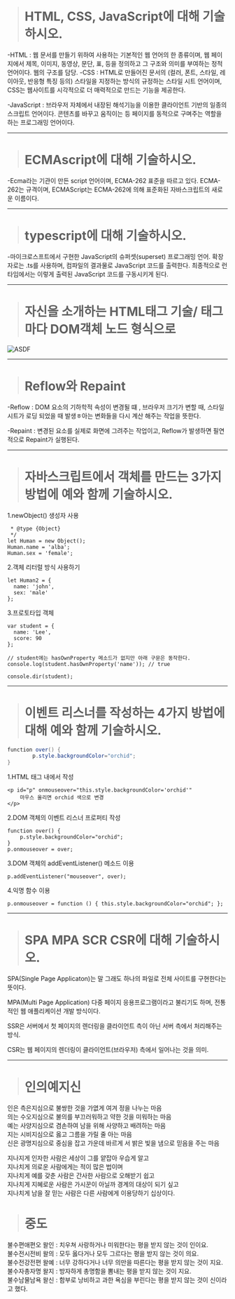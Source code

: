 ># HTML, CSS, JavaScript에 대해 기술하시오.
-HTML : 웹 문서를 만들기 위하여 사용하는 기본적인 웹 언어의 한 종류이며, 웹 페이지에서 제목, 이미지, 동영상, 문단, 표, 등을 정의하고 그 구조와 의미를 부여하는 정적 언어이다. 웹의 구조를 담당.
-CSS : HTML로 만들어진 문서의 (컬러, 폰트, 스타일, 레이아웃, 반응형 특징 등의) 스타일을 지정하는 방식의 규정하는 스타일 시트 언어이며, CSS는 웹사이트를 시각적으로 더 매력적으로 만드는 기능을 제공한다.   
   
-JavaScript : 브라우저 자체에서 내장된 해석기능을 이용한 클라이언트 기반의 일종의 스크립트 언어이다. 콘텐츠를 바꾸고 움직이는 등 페이지를 동적으로 구며주는 역할을 하는 프로그래밍 언어이다.

------------------------------------------------------

># ECMAscript에 대해 기술하시오.
-Ecma라는 기관이 만든 script 언어이며, ECMA-262 표준을 따르고 있다. ECMA-262는 규격이며, ECMAScript는 ECMA-262에 의해 표준화된 자바스크립트의 새로운 이름이다.

------------------------------------------------------

># typescript에 대해 기술하시오.
-마이크로스프트에서 구현한 JavaScript의 슈퍼셋(superset) 프로그래밍 언어. 확장자로는 .ts를 사용하며, 컴파일의 결과물로 JavaScript 코드를 출력한다. 최종적으로 런타임에서는 이렇게 출력된 JavaScript 코드를 구동시키게 된다.

-----------------------------------------------------

># 자신을 소개하는 HTML태그 기술/ 태그마다 DOM객체 노드 형식으로
![ASDF](https://user-images.githubusercontent.com/80075223/208042276-0ee09600-bf15-4d3e-8ebb-6764de80e362.JPG)

-----------------------------------------------------

># Reflow와 Repaint
-Reflow : DOM 요소의 기하학적 속성이 변경될 떄 , 브라우저 크기가 변할 때, 스타일 시트가 로딩 되었을 때 발생ㅎ아는 변화들을 다시 계산 해주는 작업을 뜻한다.   
   
-Repaint : 변경된 요소를 실제로 화면에 그려주는 작업이고, Reflow가 발생하면 필연적으로 Repaint가 실행된다.

-----------------------------------------------------

># 자바스크립트에서 객체를 만드는 3가지 방법에 예와 함께 기술하시오.
1.newObject() 생성자 사용
```
 * @type {Object}
 */
let Human = new Object();
Human.name = 'alba';
Human.sex = 'female';
```
   
2.객체 리터럴 방식 사용하기
```
let Human2 = {
  name: 'john',
  sex: 'male'
};
```
   
3.프로토타입 객체
```
var student = {
  name: 'Lee',
  score: 90
};

// student에는 hasOwnProperty 메소드가 없지만 아래 구문은 동작한다.
console.log(student.hasOwnProperty('name')); // true

console.dir(student);
```

-----------------------------------------------------

># 이벤트 리스너를 작성하는 4가지 방법에 대해 예와 함께 기술하시오.
```java
function over() {
		p.style.backgroundColor="orchid";
}
```
1.HTML 태그 내에서 작성
```
<p id="p" onmouseover="this.style.backgroundColor='orchid'"
	마우스 올리면 orchid 색으로 변경
</p>
```   
   
2.DOM 객체의 이벤트 리스너 프로퍼티 작성
```
function over() {
	p.style.backgroundColor="orchid";
}
p.onmouseover = over;
```
   
3.DOM 객체의 addEventListener() 메소드 이용
```
p.addEventListener("mouseover", over);
```
   
4.익명 함수 이용
```
p.onmouseover = function () { this.style.backgroundColor="orchid"; }; 
```
-----------------------------------------------------

># SPA MPA SCR CSR에 대해 기술하시오.
SPA(Single Page Applicaton)는 말 그래도 하나의 파일로 전체 사이트를 구현한다는 뜻이다.   
   
MPA(Multi Page Application) 다중 페이지 응용프로그램이라고 불리기도 하며, 전통적인 웹 애플리케이션 개발 방식이다.   
   
SSR은 서버에서 첫 페이지의 렌더링을 클라이언트 측이 아닌 서버 측에서 처리해주는 방식.   
   
CSR는 웹 페이지의 렌더링이 클라이언트(브라우저) 측에서 일어나는 것을 의미.   

------------------------------------------------------

># 인의예지신 
인은 측은지심으로 불쌍한 것을 가엾게 여겨 정을 나누는 마음   
의는 수오지심으로 불의를 부끄러워하고 약한 것을 미워하는 마음   
예는 사양지심으로 겸손하여 남을 위해 사양하고 배려하는 마음   
지는 시비지심으로 옳고 그름을 가릴 줄 아는 마음   
신은 광명지심으로 중심을 잡고 가운데 바르게 서 밝은 빛을 냄으로 믿음을 주는 마음   
   
지나지게 인자한 사람은 세상이 그를 얕잡아 우습게 알고   
지나치게 의로운 사람에게는 적이 많은 법이며   
지나치게 예를 갖춘 사람은 간사한 사람으로 오해받기 쉽고   
지나치게 지혜로운 사람은 가시꾼이 아닐까 경계의 대상이 되기 싶고   
지나치게 남을 잘 믿는 사람은 다른 사람에게 이용당하기 십상이다.   

># 중도
불수편애편오 왈인 : 치우쳐 사랑하거나 미워한다는 평을 받지 않는 것이 인이요.   
불수전시전비 왈의 : 모두 옳다거나 모두 그르다는 평을 받지 않는 것이 의요.   
불수전강전편 왈예 : 너무 강하다거나 너무 의만을 따른다는 평을 받지 않는 것이 지요.   
불수자총자명 왈지 : 방자하게 총명함을 뽐내는 평을 받지 않는 것이 지요.   
불수남물남욕 왈신 : 함부로 낭비하고 과한 욕심을 부린다는 평을 받지 않는 것이 신이라고 했다.   
